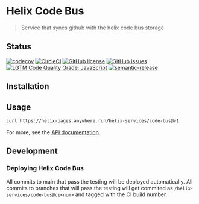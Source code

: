 # Helix Code Bus

> Service that syncs github with the helix code bus storage

## Status
[![codecov](https://img.shields.io/codecov/c/github/adobe/helix-code-bus.svg)](https://codecov.io/gh/adobe/helix-code-bus)
[![CircleCI](https://circleci.com/gh/adobe/helix-code-bus.svg?style=svg&circle-token=e25a1785a7b3b6ccbfe20ea56733c9cd7b9aa0e2)](https://circleci.com/gh/adobe/helix-code-bus)
[![GitHub license](https://img.shields.io/github/license/adobe/helix-code-bus.svg)](https://github.com/adobe/helix-code-bus/blob/main/LICENSE.txt)
[![GitHub issues](https://img.shields.io/github/issues/adobe/helix-code-bus.svg)](https://github.com/adobe/helix-code-bus/issues)
[![LGTM Code Quality Grade: JavaScript](https://img.shields.io/lgtm/grade/javascript/g/adobe/helix-code-bus.svg?logo=lgtm&logoWidth=18)](https://lgtm.com/projects/g/adobe/helix-code-bus)
[![semantic-release](https://img.shields.io/badge/%20%20%F0%9F%93%A6%F0%9F%9A%80-semantic--release-e10079.svg)](https://github.com/semantic-release/semantic-release)

## Installation

## Usage

```bash
curl https://helix-pages.anywhere.run/helix-services/code-bus@v1
```

For more, see the [API documentation](docs/API.md).

## Development

### Deploying Helix Code Bus

All commits to main that pass the testing will be deployed automatically. All commits to branches that will pass the testing will get commited as `/helix-services/code-bus@ci<num>` and tagged with the CI build number.
